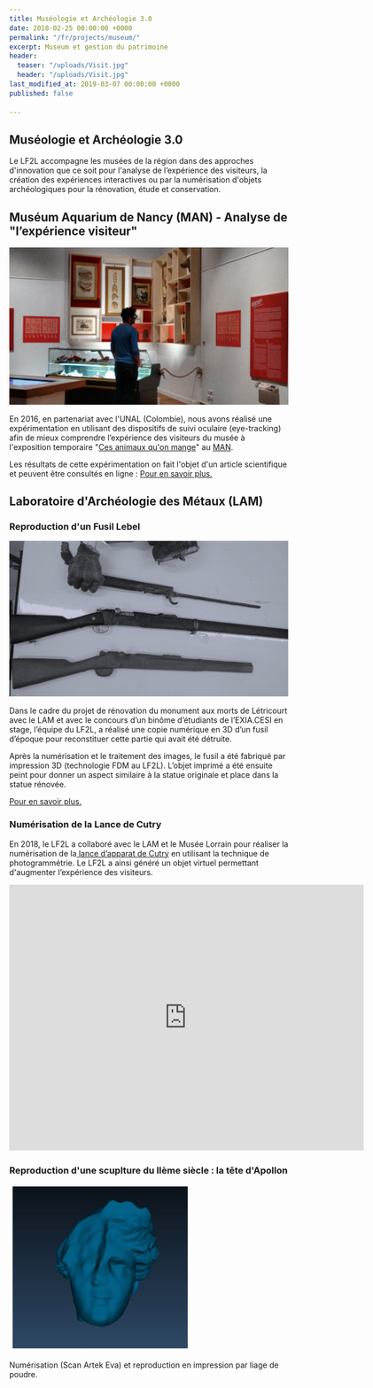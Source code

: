 ```yaml
---
title: Muséologie et Archéologie 3.0
date: 2018-02-25 00:00:00 +0000
permalink: "/fr/projects/museum/"
excerpt: Museum et gestion du patrimoine
header:
  teaser: "/uploads/Visit.jpg"
  header: "/uploads/Visit.jpg"
last_modified_at: 2019-03-07 00:00:00 +0000
published: false

---
```

## Muséologie et Archéologie 3.0

Le LF2L accompagne les musées de la région dans des approches d'innovation que ce soit pour l'analyse de l’expérience des visiteurs, la création des expériences interactives ou par la numérisation d'objets archéologiques pour la rénovation, étude et conservation.

## Muséum Aquarium de Nancy (MAN) - Analyse de "l’expérience visiteur"

![](/uploads/Visit.jpg)

En 2016, en partenariat avec l'UNAL (Colombie), nous avons réalisé une expérimentation en utilisant des dispositifs de suivi oculaire (eye-tracking) afin de mieux comprendre l’expérience des visiteurs du musée à l'exposition temporaire "[Ces animaux qu'on mange](http://cesanimauxquonmange.fr/v2/ "http://cesanimauxquonmange")" au [MAN](http://www.museumaquariumdenancy.eu "http://www.museumaquariumdenancy").

Les résultats de cette expérimentation on fait l'objet d'un article scientifique et peuvent être consultés en ligne : [Pour en savoir plus.](https://www.researchgate.net/profile/Giovanny_Arbelaez_Garces/publication/321058024_Understanding_Museum_visitors%27_experience_through_an_Eye-tracking_study_and_a_Living_Lab_approach/links/5a0af546a6fdccc69ed9c34c/Understanding-Museum-visitors-experience-through-an-Eye-tracking-study-and-a-Living-Lab-approach.pdf "https://www.researchgate.net/profile/Giovanny_Arbelaez_Garces/publication/321058024_Understanding_Museum_visitors%27_experience_through_an_Eye-tracking_study_and_a_Living_Lab_approach/links/5a0af546a6fdccc69ed9c34c/Understanding-Museum-visitors-experience-through-an-Eye-tracking-study-and-a-Living-Lab-approach.pdf")

## Laboratoire d'Archéologie des Métaux (LAM)

### Reproduction d'un Fusil Lebel

![](/uploads/photo_finale.png)

Dans le cadre du projet de rénovation du monument aux morts de Létricourt avec le LAM et avec le concours d’un binôme d’étudiants de l’EXIA.CESI en stage, l’équipe du LF2L, a réalisé une copie numérique en 3D d’un fusil d’époque pour reconstituer cette partie qui avait été détruite.

Après la numérisation et le traitement des images, le fusil a été fabriqué par impression 3D (technologie FDM au LF2L). L’objet imprimé a été ensuite peint pour donner un aspect similaire à la statue originale et place dans la statue rénovée.

[Pour en savoir plus.](https://factuel.univ-lorraine.fr/node/9664 "https://factuel.univ-lorraine.fr/node/9664")

### Numérisation de la Lance de Cutry

En 2018, le LF2L a collaboré avec le LAM et le Musée Lorrain pour réaliser la numérisation de la[ lance d’apparat de Cutry](http://www.societe-histoire-lorraine.com/cutry/) en utilisant la technique de photogrammétrie. Le LF2L a ainsi généré un objet virtuel permettant d'augmenter l’expérience des visiteurs.

<iframe allowfullscreen webkitallowfullscreen width="640" height="480" frameborder="0" seamless src="https://p3d.in/e/aiYjc"></iframe>

### Reproduction d'une scuplture du IIème siècle : la tête d'Apollon

![](/uploads/tete-apollon.png)

Numérisation (Scan Artek Eva) et reproduction en impression par liage de poudre.